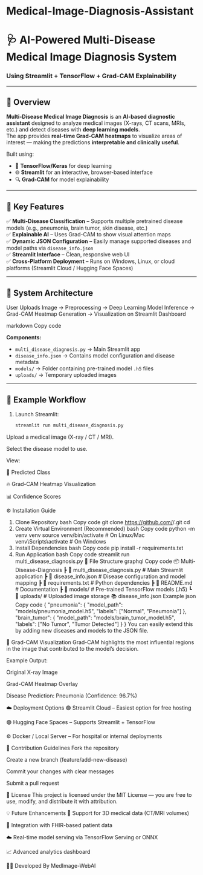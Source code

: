 # Medical-Image-Diagnosis-Assistant
# 🩺 AI-Powered Multi-Disease Medical Image Diagnosis System  
### Using Streamlit + TensorFlow + Grad-CAM Explainability  

---

## 🚀 Overview

**Multi-Disease Medical Image Diagnosis** is an **AI-based diagnostic assistant** designed to analyze medical images (X-rays, CT scans, MRIs, etc.) and detect diseases with **deep learning models**.  
The app provides **real-time Grad-CAM heatmaps** to visualize areas of interest — making the predictions **interpretable and clinically useful**.

Built using:
- 🧠 **TensorFlow/Keras** for deep learning  
- 🌐 **Streamlit** for an interactive, browser-based interface  
- 🔍 **Grad-CAM** for model explainability  

---

## 🧩 Key Features

✅ **Multi-Disease Classification** – Supports multiple pretrained disease models (e.g., pneumonia, brain tumor, skin disease, etc.)  
✅ **Explainable AI** – Uses Grad-CAM to show visual attention maps  
✅ **Dynamic JSON Configuration** – Easily manage supported diseases and model paths via `disease_info.json`  
✅ **Streamlit Interface** – Clean, responsive web UI  
✅ **Cross-Platform Deployment** – Runs on Windows, Linux, or cloud platforms (Streamlit Cloud / Hugging Face Spaces)

---

## 🧠 System Architecture

User Uploads Image → Preprocessing → Deep Learning Model Inference → Grad-CAM Heatmap Generation → Visualization on Streamlit Dashboard

markdown
Copy code

**Components:**
- `multi_disease_diagnosis.py` → Main Streamlit app
- `disease_info.json` → Contains model configuration and disease metadata
- `models/` → Folder containing pre-trained model `.h5` files
- `uploads/` → Temporary uploaded images

---

## 🧪 Example Workflow

1. Launch Streamlit:
   ```bash
   streamlit run multi_disease_diagnosis.py
Upload a medical image (X-ray / CT / MRI).

Select the disease model to use.

View:

🧩 Predicted Class

🔥 Grad-CAM Heatmap Visualization

📊 Confidence Scores

⚙️ Installation Guide
1. Clone Repository
bash
Copy code
git clone https://github.com/<your-username>/<your-repo-name>.git
cd <your-repo-name>
2. Create Virtual Environment (Recommended)
bash
Copy code
python -m venv venv
source venv/bin/activate   # On Linux/Mac
venv\Scripts\activate      # On Windows
3. Install Dependencies
bash
Copy code
pip install -r requirements.txt
4. Run Application
bash
Copy code
streamlit run multi_disease_diagnosis.py
🧬 File Structure
graphql
Copy code
📦 Multi-Disease-Diagnosis
 ┣ 📜 multi_disease_diagnosis.py   # Main Streamlit application
 ┣ 📜 disease_info.json            # Disease configuration and model mapping
 ┣ 📜 requirements.txt             # Python dependencies
 ┣ 📜 README.md                    # Documentation
 ┣ 📂 models/                      # Pre-trained TensorFlow models (.h5)
 ┗ 📂 uploads/                     # Uploaded image storage
📚 disease_info.json Example
json
Copy code
{
  "pneumonia": {
    "model_path": "models/pneumonia_model.h5",
    "labels": ["Normal", "Pneumonia"]
  },
  "brain_tumor": {
    "model_path": "models/brain_tumor_model.h5",
    "labels": ["No Tumor", "Tumor Detected"]
  }
}
You can easily extend this by adding new diseases and models to the JSON file.

🔬 Grad-CAM Visualization
Grad-CAM highlights the most influential regions in the image that contributed to the model’s decision.

Example Output:

Original X-ray Image

Grad-CAM Heatmap Overlay

Disease Prediction: Pneumonia (Confidence: 96.7%)

☁️ Deployment Options
🟢 Streamlit Cloud – Easiest option for free hosting

🟣 Hugging Face Spaces – Supports Streamlit + TensorFlow

⚙️ Docker / Local Server – For hospital or internal deployments

🤝 Contribution Guidelines
Fork the repository

Create a new branch (feature/add-new-disease)

Commit your changes with clear messages

Submit a pull request

📄 License
This project is licensed under the MIT License — you are free to use, modify, and distribute it with attribution.

💡 Future Enhancements
🧬 Support for 3D medical data (CT/MRI volumes)

🏥 Integration with FHIR-based patient data

☁️ Real-time model serving via TensorFlow Serving or ONNX

📈 Advanced analytics dashboard

👨‍💻 Developed By
MedImage-WebAI

